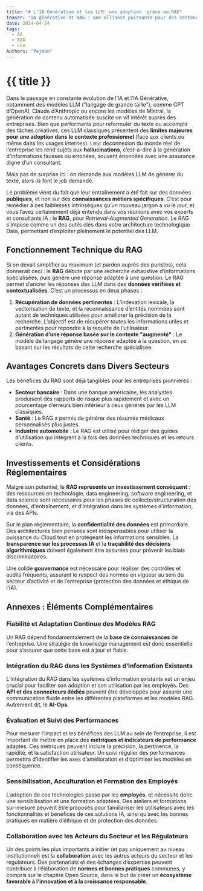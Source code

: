 ```yaml
---
title: "# L'IA Générative et les LLM: une adoption  grâce au RAG"
teaser: "IA générative et RAG : une alliance puissante pour des contenus fiables et contextualisés en entreprise. Mais est-ce la solution idéale pour vous ? Découvrez les avantages et enjeux dans cet article."
date: 2024-04-24
tags:
  - AI
  - RAG
  - LLm
Authors: "Pejman"
---
```


# {{ title }}


Dans le paysage en constante évolution de l’IA et l’IA Générative, notamment des modèles LLM ("langage de grande taille"), comme GPT d’OpenAI, Claude d’Anthropic ou encore les modèles de Mistral, la génération de contenu automatisée suscite un vif intérêt auprès des entreprises. Bien que performants pour reformuler du texte ou accomplir des tâches créatives, ces LLM classiques présentent des **limites majeures pour une adoption dans le contexte professionnel** (face aux clients ou même dans les usages internes). Leur déconnexion du monde réel de l’entreprise les rend sujets aux **hallucinations**, c’est-à-dire à la génération d’informations fausses ou erronées, souvent énoncées avec une assurance digne d’un consultant. 

Mais pas de surprise ici : on demande aux modèles LLM de générer du texte, alors ils font le job demandé.

Le problème vient du fait que leur entraînement a été fait sur des données **publiques**, et non sur des **connaissances métiers spécifiques**. C’est pour remédier à ces faiblesses intrinsèques qu’un nouveau jargon a vu le jour, et vous l’avez certainement déjà entendu dans vos réunions avec vos experts et consultants IA : le **RAG**, pour *Retrieval-Augmented Generation*. Le RAG s’impose comme un des outils clés dans votre architecture technologique Data, permettant d’exploiter pleinement le potentiel des LLM.

## Fonctionnement Technique du RAG

Si on devait simplifier au maximum (et pardon auprès des puristes), cela donnerait ceci : le **RAG** débute par une recherche exhaustive d’informations spécialisées, puis génère une réponse adaptée à une question. Le RAG permet d’ancrer les réponses des LLM dans des **données vérifiées et contextualisées**. C’est un processus en deux phases :

1. **Récupération de données pertinentes** : L’indexation lexicale, la vectorisation de texte, et la reconnaissance d’entités nommées sont autant de techniques utilisées pour améliorer la précision de la recherche. L’objectif est de récupérer toutes les informations utiles et pertinentes pour répondre à la requête de l’utilisateur.
2. **Génération d’une réponse basée sur le contexte "augmenté"** : Le modèle de langage génère une réponse adaptée à la question, en se basant sur les résultats de cette recherche spécialisée.

## Avantages Concrets dans Divers Secteurs

Les bénéfices du RAG sont déjà tangibles pour les entreprises pionnières :

- **Secteur bancaire** : Dans une banque américaine, les analystes produisent des rapports de risque plus rapidement et avec un pourcentage d’erreurs bien inférieur à ceux générés par les LLM classiques.
- **Santé** : Le RAG a permis de générer des résumés médicaux personnalisés plus justes.
- **Industrie automobile** : Le RAG est utilisé pour rédiger des guides d’utilisation qui intègrent à la fois des données techniques et les retours clients.

## Investissements et Considérations Réglementaires

Malgré son potentiel, le **RAG représente un investissement conséquent** : des ressources en technologie, data engineering, software engineering, et data science sont nécessaires pour les phases de collecte/structuration des données, d'entraînement, et d’intégration dans les systèmes d’information, via des APIs.

Sur le plan réglementaire, la **confidentialité des données** est primordiale. Des architectures bien pensées sont indispensables pour utiliser la puissance du Cloud tout en protégeant les informations sensibles. La **transparence sur les processus IA** et la **traçabilité des décisions algorithmiques** doivent également être assurées pour prévenir les biais discriminatoires.

Une solide **gouvernance** est nécessaire pour réaliser des contrôles et audits fréquents, assurant le respect des normes en vigueur au sein du secteur d’activité et de l’entreprise (protection des données et éthique de l’IA).

## Annexes : Éléments Complémentaires

### Fiabilité et Adaptation Continue des Modèles RAG

Un RAG dépend fondamentalement de la **base de connaissances** de l’entreprise. Une stratégie de knowledge management est donc essentielle pour s’assurer que cette base est à jour et fiable.

### Intégration du RAG dans les Systèmes d’Information Existants

L’intégration du RAG dans les systèmes d’information existants est un enjeu crucial pour faciliter son adoption et son utilisation par les employés. Des **API et des connecteurs dédiés** peuvent être développés pour assurer une communication fluide entre les différentes plateformes et les modèles RAG. Autrement dit, le **AI-Ops**.

### Évaluation et Suivi des Performances

Pour mesurer l’impact et les bénéfices des LLM au sein de l’entreprise, il est important de mettre en place des **métriques et indicateurs de performance** adaptés. Ces métriques peuvent inclure la précision, la pertinence, la rapidité, et la satisfaction utilisateur. Un suivi régulier des performances permettra d’identifier les axes d’amélioration et d’optimiser les modèles en conséquence.

### Sensibilisation, Acculturation et Formation des Employés

L’adoption de ces technologies passe par les **employés**, et nécessite donc une sensibilisation et une formation adaptées. Des ateliers et formations sur-mesure peuvent être proposés pour familiariser les utilisateurs avec les fonctionnalités et bénéfices de ces solutions IA, ainsi qu’avec les bonnes pratiques en matière d’éthique et de protection des données.

### Collaboration avec les Acteurs du Secteur et les Régulateurs

Un des points les plus importants à initier (et pas uniquement au niveau institutionnel) est la **collaboration** avec les autres acteurs du secteur et les régulateurs. Des partenariats et des échanges d’expertise peuvent contribuer à l’élaboration de **normes et bonnes pratiques** communes, y compris sur le chapitre Open Source, dans le but de créer un **écosystème favorable à l’innovation et à la croissance responsable**.
